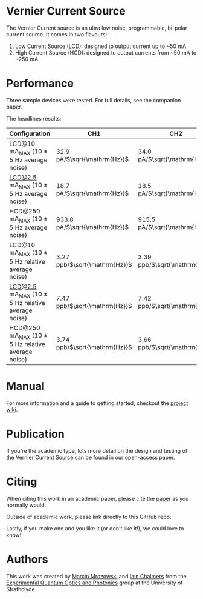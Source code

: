 # Vernier Current Source

The Vernier Current source is an ultra low noise, programmable, bi-polar current source. It comes in two flavours:

1. Low Current Source (LCD): designed to output current up to ~50 mA
2. High Current Source (HCD): designed to output currents from ~50 mA to ~250 mA

# Performance

Three sample devices were tested. For full details, see the companion paper.

The headlines results:

|Configuration|CH1|CH2|CH3|
|---|---|---|---|
|LCD@10 mA<sub>MAX</sub> (10 ± 5 Hz average noise) | 32.9 pA/$\sqrt{\mathrm{Hz}}$ | 34.0 pA/$\sqrt{\mathrm{Hz}}$ | 30.0 pA/$\sqrt{\mathrm{Hz}}$ |
|LCD@2.5 mA<sub>MAX</sub> (10 ± 5 Hz average noise) | 18.7 pA/$\sqrt{\mathrm{Hz}}$ | 18.5 pA/$\sqrt{\mathrm{Hz}}$ | 19.2 pA/$\sqrt{\mathrm{Hz}}$ |
|HCD@250 mA<sub>MAX</sub> (10 ± 5 Hz average noise) | 933.8 pA/$\sqrt{\mathrm{Hz}}$ | 915.5 pA/$\sqrt{\mathrm{Hz}}$ | 909.9 pA/$\sqrt{\mathrm{Hz}}$ |
|LCD@10 mA<sub>MAX</sub> (10 ± 5 Hz relative average noise) | 3.27 ppb/$\sqrt{\mathrm{Hz}}$ | 3.39 ppb/$\sqrt{\mathrm{Hz}}$ | 2.99 ppb/$\sqrt{\mathrm{Hz}}$ |
|LCD@2.5 mA<sub>MAX</sub> (10 ± 5 Hz relative average noise) | 7.47 ppb/$\sqrt{\mathrm{Hz}}$ | 7.42 ppb/$\sqrt{\mathrm{Hz}}$ | 7.68 ppb/$\sqrt{\mathrm{Hz}}$ |
|HCD@250 mA<sub>MAX</sub> (10 ± 5 Hz relative average noise) | 3.74 ppb/$\sqrt{\mathrm{Hz}}$ | 3.66 ppb/$\sqrt{\mathrm{Hz}}$ | 3.64 ppb/$\sqrt{\mathrm{Hz}}$ |

# Manual

For more information and a guide to getting started, checkout the [project wiki](https://github.com/Strathclyde-EQOP/Vernier_Vamp_Coil_Driver/wiki).

# Publication

If you're the academic type, lots more detail on the design and testing of the Vernier Current Source can be found in our [open-access paper]().

# Citing

When citing this work in an academic paper, please cite the [paper]() as you normally would.

Outside of academic work, please link directly to this GitHub repo.

Lastly, if you make one and you like it (or don't like it!), we could love to know!

# Authors

This work was created by [Marcin Mrozowski](https://eqop.phys.strath.ac.uk/people/marcin-mrozowski/) and [Iain Chalmers](https://eqop.phys.strath.ac.uk/people/iain-chalmers/)
from the [Experimental Quantum Optics and Photonics](http://photonics.phys.strath.ac.uk/)
group at the University of Strathclyde.
